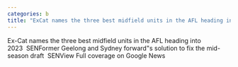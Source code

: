 ```yaml
---
categories: b
title: "ExCat names the three best midfield units in the AFL heading into 2023  SEN"
---
```

Ex-Cat names the three best midfield units in the AFL heading into 2023&nbsp;&nbsp;SENFormer Geelong and Sydney forward"s solution to fix the mid-season draft&nbsp;&nbsp;SENView Full coverage on Google News